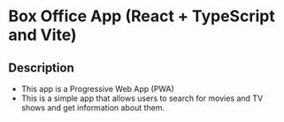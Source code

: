# Box Office App (React + TypeScript and Vite)
## Description
* This app is a Progressive Web App (PWA)
* This is a simple app that allows users to search for movies and TV shows and get information about them.
